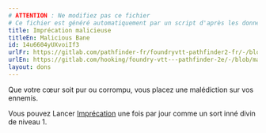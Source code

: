 ```yaml
---
# ATTENTION : Ne modifiez pas ce fichier
# Ce fichier est généré automatiquement par un script d'après les données du module Foundry VTT officiel et de sa traduction
title: Imprécation malicieuse
titleEn: Malicious Bane
id: 14u6604yUXvoiIf3
urlFr: https://gitlab.com/pathfinder-fr/foundryvtt-pathfinder2-fr/-/blob/master/data/feats/14u6604yUXvoiIf3.htm
urlEn: https://gitlab.com/hooking/foundry-vtt---pathfinder-2e/-/blob/master/packs/data/feats.db/malicious-bane.json
layout: dons
---
```

Que votre cœur soit pur ou corrompu, vous placez une malédiction sur vos ennemis.

Vous pouvez Lancer [Imprécation](../sorts/imprécation.html) une fois par jour comme un sort inné divin de niveau 1.
